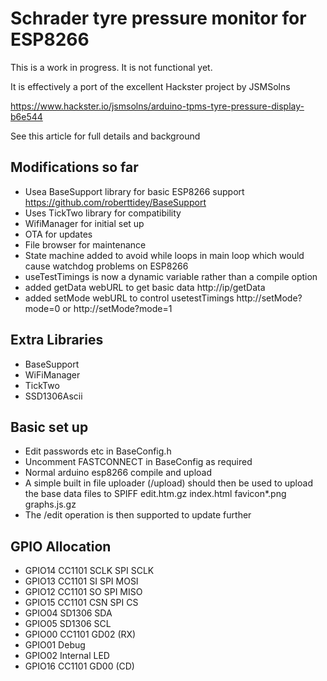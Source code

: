 # Schrader tyre pressure monitor for ESP8266
This is a work in progress. It is not functional yet.

It is effectively a port of the excellent Hackster project by JSMSolns

https://www.hackster.io/jsmsolns/arduino-tpms-tyre-pressure-display-b6e544

See this article for full details and background


## Modifications so far
- Usea BaseSupport library for basic ESP8266 support https://github.com/roberttidey/BaseSupport
- Uses TickTwo library for compatibility
- WifiManager for initial set up
- OTA for updates
- File browser for maintenance
- State machine added to avoid while loops in main loop which would cause watchdog problems on ESP8266
- useTestTimings is now a dynamic variable rather than a compile option
- added getData webURL to get basic data http://ip/getData
- added setMode webURL to control usetestTimings http://setMode?mode=0 or http://setMode?mode=1
	
## Extra Libraries
- BaseSupport
- WiFiManager
- TickTwo
- SSD1306Ascii

## Basic set up
- Edit passwords etc in BaseConfig.h
- Uncomment FASTCONNECT in BaseConfig as required
- Normal arduino esp8266 compile and upload
- A simple built in file uploader (/upload) should then be used to upload the base data files to SPIFF
  edit.htm.gz
  index.html
  favicon*.png
  graphs.js.gz
- The /edit operation is then supported to update further
	
## GPIO Allocation
- GPIO14 CC1101 SCLK SPI SCLK
- GPIO13 CC1101 SI   SPI MOSI
- GPIO12 CC1101 SO   SPI MISO
- GPIO15 CC1101 CSN  SPI CS
- GPIO04 SD1306 SDA
- GPIO05 SD1306 SCL
- GPIO00 CC1101 GD02 (RX)
- GPIO01 Debug
- GPIO02 Internal LED
- GPIO16 CC1101 GD00 (CD)